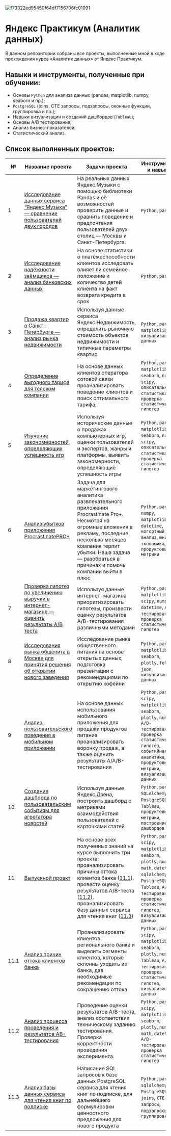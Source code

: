 ![f73322ed95450f64df7156706fc01091](https://user-images.githubusercontent.com/110093043/211315802-40395f10-78a7-49c9-93da-2486fc998b91.jpg)

# Яндекс Практикум (Аналитик данных)

В данном репозитории собраны все проекты, выполненные мной в ходе прохождения курса «Аналитик данных» от Яндекс Практикум. 

## Навыки и инструменты, полученные при обучении:

- Основы `Python` для анализа данных (pandas, matplotlib, numpy, seaborn и пр.);
- `PostgreSQL` (joins, CTE запросы, подзапросы, оконные функции, группировка и пр.);
- Навыки визуализации и созданий дашбордов (`Tableau`);
- Основы A/B тестирования;
- Анализ бизнес-показателей;
- Статистический анализ.

## Список выполненных проектов:

№ | Название проекта | Задачи проекта | Инструменты и навыки |
--|------------------|----------------|-------------|
1 | [Исследование данных сервиса “Яндекс.Музыка” — сравнение пользователей двух городов](https://github.com/vaneevruslan/DA_Projects_Yandex/tree/main/01.%20Исследование%20данных%20сервиса%20“Яндекс.Музыка”) | На реальных данных Яндекс.Музыки c помощью библиотеки Pandas и её возможностей проверить данные и сравнить поведение и предпочтения пользователей двух столиц — Москвы и Санкт-Петербурга. | `Python`, `pandas` |
2 | [Исследование надёжности заёмщиков — анализ банковских данных](https://github.com/vaneevruslan/DA_Projects_Yandex/tree/main/02.%20Исследование%20надёжности%20заёмщиков) | На основе статистики о платёжеспособности клиентов исследовать влияет ли семейное положение и количество детей клиента на факт возврата кредита в срок | `Python`, `pandas` |  
3 | [Продажа квартир в Санкт-Петербурге — анализ рынка недвижимости](https://github.com/vaneevruslan/DA_Projects_Yandex/tree/main/03.%20Продажа%20квартир%20в%20Санкт-Петербурге) | Используя данные сервиса Яндекс.Недвижимость, определить рыночную стоимость объектов недвижимости и типичные параметры квартир | `Python`, `pandas`, `matplotlib`, `визуализация данных` |  
4 | [Определение выгодного тарифа для телеком компании](https://github.com/vaneevruslan/DA_Projects_Yandex/tree/main/04.%20Определение%20выгодного%20тарифа%20для%20телеком%20компании) | На основе данных клиентов оператора сотовой связи проанализировать поведение клиентов и поиск оптимального тарифа. | `Python`, `pandas`, `matplotlib`, `seaborn`, `numpy`, `scipy`, `описательная статистика`, `проверка статистических гипотез` |  
5 | [Изучение закономерностей, определяющих успешность игр](https://github.com/vaneevruslan/DA_Projects_Yandex/tree/main/05.%20Изучение%20закономерностей%2C%20определяющих%20успешность%20игр) | Используя исторические данные о продажах компьютерных игр, оценки пользователей и экспертов, жанры и платформы, выявить закономерности, определяющие успешность игры | `Python`, `pandas`, `matplotlib`, `seaborn`, `numpy`, `scipy`, `описательная статистика`, `проверка статистических гипотез` |  
6 | [Анализ убытков приложения ProcrastinatePRO+](https://github.com/vaneevruslan/DA_Projects_Yandex/tree/main/06.%20Анализ%20убытков%20приложения%20ProcrastinatePRO%2B) | Задача для маркетингового аналитика развлекательного приложения Procrastinate Pro+. Несмотря на огромные вложения в рекламу, последние несколько месяцев компания терпит убытки. Наша задача — разобраться в причинах и помочь компании выйти в плюс | `Python`, `pandas`, `numpy`, `matplotlib`, `datetime`, `когортный анализ`, `юнит-экономика`, `продуктовые метрики` |  
7 | [Проверка гипотез по увеличению выручки в интернет-магазине — оценить результаты A/B теста](https://github.com/vaneevruslan/DA_Projects_Yandex/tree/main/07.%20Проверка%20гипотез%20по%20увеличению%20выручки%20в%20интернет-магазине) | Используя данные интернет-магазина приоритизировать гипотезы, произвести оценку результатов A/B-тестирования различными методами | `Python`, `pandas`, `matplotlib`, `scipy`, `numpy`, `datetime`, `A/B-тестирование`, `проверка статистических гипотез` | 
8 | [Исследования рынка общепита в Москве для принятия решения об открытии нового заведения](https://github.com/vaneevruslan/DA_Projects_Yandex/tree/main/08.%20Исследования%20рынка%20общепита%20в%20Москве) | Исследование рынка общественного питания на основе открытых данных, подготовка презентации с рекомендациями по открытию кофейни | `Python`, `pandas`, `matplotlib`, `seaborn`, `plotly`, `folium`, `json`, `визуализация данных` |  
9 | [Анализ пользовательского поведения в мобильном приложении](https://github.com/vaneevruslan/DA_Projects_Yandex/tree/main/09.%20Анализ%20пользовательского%20поведения%20в%20мобильном%20приложении) | На основе данных использования мобильного приложения для продажи продуктов питания проанализировать воронку продаж, а также оценить результаты A/A/B-тестирования | `Python`, `pandas`, `scipy`, `matplotlib`, `seaborn`, `plotly`, `numpy`, `A/B-тестирование`, `проверка статистических гипотез`, `событийная аналитика`, `продуктовые метрики`, `визуализация данных` |  
10 | [Создание дашборда по пользовательским событиям для агрегатора новостей](https://github.com/vaneevruslan/DA_Projects_Yandex/tree/main/10.%20Создание%20дашборда%20по%20пользовательским%20событиям%20для%20агрегатора%20новостей) | Используя данные Яндекс.Дзена, построить дашборд с метриками взаимодействия пользователей с карточками статей | `Python`, `pandas`, `SQLAlchemy`, `PostgreSQL`, `Tableau`, `продуктовые метрики`, `построение дашбордов` |
11 | [Выпускной проект](https://github.com/vaneevruslan/DA_Projects_Yandex/tree/main/11.%20Выпускной%20проект) | На основе всех полученных знаний на курсе выполнить три проекта: проанализировать причины оттока клиентов банка ([11.1](https://github.com/vaneevruslan/DA_Projects_Yandex/tree/main/11.%20Выпускной%20проект/11.1%20Анализ%20причин%20оттока%20клиентов%20банка)), провести оценку результатов A/B-теста ([11.2](https://github.com/vaneevruslan/DA_Projects_Yandex/tree/main/11.%20Выпускной%20проект/11.2%20Анализ%20процесса%20проведения%20и%20результатов%20AB-тестирования)), проанализировать базу данных сервиса для чтения книг ([11.3](https://github.com/vaneevruslan/DA_Projects_Yandex/tree/main/11.%20Выпускной%20проект/11.3%20Анализ%20базы%20данных%20сервиса%20для%20чтения%20книг%20по%20подписке)) | `Python`, `pandas`, `scipy`, `matplotlib`, `seaborn`, `plotly`, `numpy`, `math`, `datetime`, `sqlalchemy`, `PostgreSQL`, `Tableau`, `A/B-тестирование`, `проверка статистических гипотез`, `визуализация данных` |   
11.1 | [Анализ причин оттока клиентов банка](https://github.com/vaneevruslan/DA_Projects_Yandex/tree/main/11.%20Выпускной%20проект/11.1%20Анализ%20причин%20оттока%20клиентов%20банка) | Проанализировать клиентов регионального банка и выделить сегменты клиентов, которые склонны уходить из банка, дав необходимые рекомендации по сокращению оттока | `Python`, `pandas`, `scipy`, `matplotlib`, `seaborn`, `plotly`, `numpy`, `Tableau`, `A/B-тестирование`, `проверка статистических гипотез`, `визуализация данных` |  
11.2 | [Анализ процесса проведения и результатов AB-тестирования](https://github.com/vaneevruslan/DA_Projects_Yandex/tree/main/11.%20Выпускной%20проект/11.2%20Анализ%20процесса%20проведения%20и%20результатов%20AB-тестирования) | Проведение оценки результатов A/B-теста, анализ соответствия техническому заданию тестирования. Проверка корректности проведения эксперимента. | `Python`, `pandas`, `scipy`, `matplotlib`, `seaborn`, `plotly`, `numpy`, `math`, `datetime`, `A/B-тестирование`, `проверка статистических гипотез` |  
11.3 | [Анализ базы данных сервиса для чтения книг по подписке](https://github.com/vaneevruslan/DA_Projects_Yandex/tree/main/11.%20Выпускной%20проект/11.3%20Анализ%20базы%20данных%20сервиса%20для%20чтения%20книг%20по%20подписке) | Написание SQL запросов к базе данных PostgreSQL сервиса для чтения книг по подписке, для дальнейшего формулировки ценностного предложения для нового продукта | `Python`, `pandas`, `sqlalchemy`, `PostgreSQL`, `joins`, `CTE-запросы`, `подзапросы`, `группировки` |  
